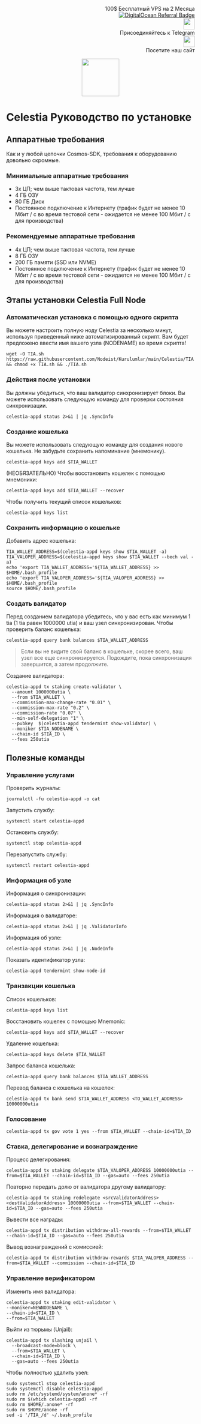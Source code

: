 <p style="font-size:14px" align="right">
 100$ Бесплатный VPS на 2 Месяца <br>
 <a target="_blank" href="https://www.digitalocean.com/?refcode=410c988c8b3e&utm_campaign=Referral_Invite&utm_medium=Referral_Program&utm_source=badge"><img src="https://web-platforms.sfo2.cdn.digitaloceanspaces.com/WWW/Badge%201.svg" alt="DigitalOcean Referral Badge" /></a></br>
 <a href="https://t.me/nodeistt" target="_blank"><img src="https://github.com/Nodeist/Testnet_Kurulumlar/blob/fee87fe32609c1704206721b9fb16e4c5de75a96/telegramlogo.png" width="30"/></a><br>Присоединяйтесь к Telegram<br>
<a href="https://nodeist.site/" target="_blank"><img src="https://raw.githubusercontent.com/Nodeist/Testnet_Kurulumlar/main/logo.png" width="30"/></a><br> Посетите наш сайт
</p>



<p align="center">
  <img height="100" src="https://i.hizliresim.com/5oh0erz.png">
</p>

# Celestia Руководство по установке
## Аппаратные требования
Как и у любой цепочки Cosmos-SDK, требования к оборудованию довольно скромные.

### Минимальные аппаратные требования
  - 3x ЦП; чем выше тактовая частота, тем лучше
  - 4 ГБ ОЗУ
  - 80 ГБ Диск
  - Постоянное подключение к Интернету (трафик будет не менее 10 Мбит / с во время тестовой сети - ожидается не менее 100 Мбит / с для производства)

### Рекомендуемые аппаратные требования
  - 4x ЦП; чем выше тактовая частота, тем лучше
  - 8 ГБ ОЗУ
  - 200 ГБ памяти (SSD или NVME)
  - Постоянное подключение к Интернету (трафик будет не менее 10 Мбит / с во время тестовой сети - ожидается не менее 100 Мбит / с для производства)

## Этапы установки Celestia Full Node
### Автоматическая установка с помощью одного скрипта
Вы можете настроить полную ноду Celestia за несколько минут, используя приведенный ниже автоматизированный скрипт.
Вам будет предложено ввести имя вашего узла (NODENAME) во время скрипта!

```
wget -O TIA.sh https://raw.githubusercontent.com/Nodeist/Kurulumlar/main/Celestia/TIA && chmod +x TIA.sh && ./TIA.sh
```
### Действия после установки

Вы должны убедиться, что ваш валидатор синхронизирует блоки.
Вы можете использовать следующую команду для проверки состояния синхронизации.
```
celestia-appd status 2>&1 | jq .SyncInfo
```

### Создание кошелька
Вы можете использовать следующую команду для создания нового кошелька. Не забудьте сохранить напоминание (мнемонику).
```
celestia-appd keys add $TIA_WALLET
```

(НЕОБЯЗАТЕЛЬНО) Чтобы восстановить кошелек с помощью мнемоники:
```
celestia-appd keys add $TIA_WALLET --recover
```

Чтобы получить текущий список кошельков:
```
celestia-appd keys list
```
### Сохранить информацию о кошельке
Добавить адрес кошелька:
```
TIA_WALLET_ADDRESS=$(celestia-appd keys show $TIA_WALLET -a)
TIA_VALOPER_ADDRESS=$(celestia-appd keys show $TIA_WALLET --bech val -a)
echo 'export TIA_WALLET_ADDRESS='${TIA_WALLET_ADDRESS} >> $HOME/.bash_profile
echo 'export TIA_VALOPER_ADDRESS='${TIA_VALOPER_ADDRESS} >> $HOME/.bash_profile
source $HOME/.bash_profile
```


### Создать валидатор
Перед созданием валидатора убедитесь, что у вас есть как минимум 1 tia (1 tia равен 1000000 utia) и ваш узел синхронизирован.
Чтобы проверить баланс кошелька:
```
celestia-appd query bank balances $TIA_WALLET_ADDRESS
```
> Если вы не видите свой баланс в кошельке, скорее всего, ваш узел все еще синхронизируется. Подождите, пока синхронизация завершится, а затем продолжите.

Создание валидатора:
```
celestia-appd tx staking create-validator \
  --amount 1000000utia \
  --from $TIA_WALLET \
  --commission-max-change-rate "0.01" \
  --commission-max-rate "0.2" \
  --commission-rate "0.07" \
  --min-self-delegation "1" \
  --pubkey  $(celestia-appd tendermint show-validator) \
  --moniker $TIA_NODENAME \
  --chain-id $TIA_ID \
  --fees 250utia
```


## Полезные команды
### Управление услугами
Проверить журналы:
```
journalctl -fu celestia-appd -o cat
```

Запустить службу:
```
systemctl start celestia-appd
```

Остановить службу:
```
systemctl stop celestia-appd
```

Перезапустить службу:
```
systemctl restart celestia-appd
```

### Информация об узле
Информация о синхронизации:
```
celestia-appd status 2>&1 | jq .SyncInfo
```

Информация о валидаторе:
```
celestia-appd status 2>&1 | jq .ValidatorInfo
```

Информация об узле:
```
celestia-appd status 2>&1 | jq .NodeInfo
```

Показать идентификатор узла:
```
celestia-appd tendermint show-node-id
```

### Транзакции кошелька
Список кошельков:
```
celestia-appd keys list
```

Восстановить кошелек с помощью Mnemonic:
```
celestia-appd keys add $TIA_WALLET --recover
```

Удаление кошелька:
```
celestia-appd keys delete $TIA_WALLET
```

Запрос баланса кошелька:
```
celestia-appd query bank balances $TIA_WALLET_ADDRESS
```

Перевод баланса с кошелька на кошелек:
```
celestia-appd tx bank send $TIA_WALLET_ADDRESS <TO_WALLET_ADDRESS> 10000000utia
```

### Голосование
```
celestia-appd tx gov vote 1 yes --from $TIA_WALLET --chain-id=$TIA_ID
```

### Ставка, делегирование и вознаграждение
Процесс делегирования:
```
celestia-appd tx staking delegate $TIA_VALOPER_ADDRESS 10000000utia --from=$TIA_WALLET --chain-id=$TIA_ID --gas=auto --fees 250utia
```

Повторно передать долю от валидатора другому валидатору:
```
celestia-appd tx staking redelegate <srcValidatorAddress> <destValidatorAddress> 10000000utia --from=$TIA_WALLET --chain-id=$TIA_ID --gas=auto --fees 250utia
```

Вывести все награды:
```
celestia-appd tx distribution withdraw-all-rewards --from=$TIA_WALLET --chain-id=$TIA_ID --gas=auto --fees 250utia
```

Вывод вознаграждений с комиссией:
```
celestia-appd tx distribution withdraw-rewards $TIA_VALOPER_ADDRESS --from=$TIA_WALLET --commission --chain-id=$TIA_ID
```

### Управление верификатором
Изменить имя валидатора:
```
celestia-appd tx staking edit-validator \
--moniker=NEWNODENAME \
--chain-id=$TIA_ID \
--from=$TIA_WALLET
```

Выйти из тюрьмы (Unjail):
```
celestia-appd tx slashing unjail \
  --broadcast-mode=block \
  --from=$TIA_WALLET \
  --chain-id=$TIA_ID \
  --gas=auto --fees 250utia
```


Чтобы полностью удалить узел:
```
sudo systemctl stop celestia-appd
sudo systemctl disable celestia-appd
sudo rm /etc/systemd/system/anone* -rf
sudo rm $(which celestia-appd) -rf
sudo rm $HOME/.anone* -rf
sudo rm $HOME/anone -rf
sed -i '/TIA_/d' ~/.bash_profile
```

